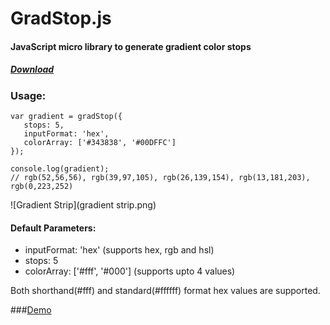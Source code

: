# GradStop.js

#### JavaScript micro library to generate gradient color stops

##### [Download](https://raw.githubusercontent.com/Siddharth11/gradStop.js/master/dist/gradstop.min.js)

### Usage:

    var gradient = gradStop({
       stops: 5,
       inputFormat: 'hex',
       colorArray: ['#343838', '#00DFFC']
    });
    
    console.log(gradient);
    // rgb(52,56,56), rgb(39,97,105), rgb(26,139,154), rgb(13,181,203), rgb(0,223,252)


![Gradient Strip](gradient strip.png)

#### Default Parameters:
 * inputFormat: 'hex' (supports hex, rgb and hsl)
 * stops: 5
 * colorArray: ['#fff', '#000'] \(supports upto 4 values)

Both shorthand(#fff) and standard(#ffffff) format hex values are supported.

###[Demo](http://codepen.io/Siddharth11/full/RPvJmO)
